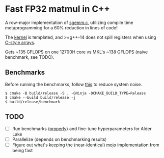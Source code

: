 # Fast FP32 matmul in C++

A row-major implementation of [sgemm.c](https://salykova.github.io/matmul-cpu),
utilizing compile time metaprogramming for a 60% reduction in lines of code!

The [kernel](https://github.com/adityasz/matmul/blob/master/src/kernel.h) is
templated, and >=g++-14 does not spill registers when using
[C-style arrays](https://github.com/adityasz/matmul/blob/master/src/kernel.h#L16).

Gets ~135 GFLOPS on one 12700H core vs MKL's ~138 GFLOPS
(naive benchmark, see TODO).


## Benchmarks

Before running the benchmarks, follow
[this](https://llvm.org/docs/Benchmarking.html) to reduce system noise.

```console
$ cmake -B build/release -S . -GNinja -DCMAKE_BUILD_TYPE=Release
$ cmake --build build/release -j
$ build/release/benchmark
```


## TODO

- [ ] Run benchmarks ([properly](https://llvm.org/docs/Benchmarking.html)) and
      fine-tune hyperparameters for Alder Lake
- [ ] Parallelize (depends on benchmarking results)
- [ ] Figure out what's keeping the (near-identical) [mojo](https://github.com/modularml/mojo)
      implementation from being fast
